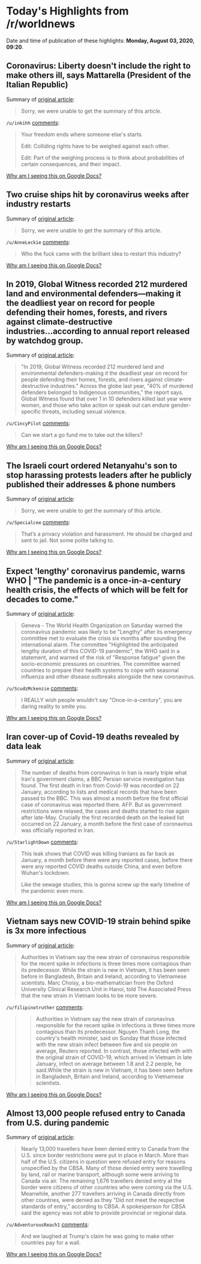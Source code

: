 # Today's Highlights from /r/worldnews

Date and time of publication of these highlights: **Monday, August 03, 2020, 09:20**.

## Coronavirus: Liberty doesn't include the right to make others ill, says Mattarella (President of the Italian Republic)

Summary of [original article](https://www.ansa.it/english/news/2020/07/31/liberty-doesnt-include-right-to-make-others-ill-mattarella_61ebacc4-cdb5-40f3-8b77-cb6819ef7ff9.html):

> Sorry, we were unable to get the summary of this article.

`/u/inkihh` [comments](https://www.reddit.com/r/worldnews/comments/i2uw2k/coronavirus_liberty_doesnt_include_the_right_to/):

> Your freedom ends where someone else's starts.
> 
> Edit: Colliding rights have to be weighed against each other.
> 
> Edit: Part of the weighing process is to think about probabilities of certain consequences, and their impact.

[Why am I seeing this on Google Docs?](https://docs.google.com/document/d/1Dc6We63vOXIZsc0op-Bt4abqkYjXzOigalQqFxmvvbM/edit?usp=sharing)

## Two cruise ships hit by coronavirus weeks after industry restarts

Summary of [original article](https://www.theguardian.com/world/2020/aug/03/two-cruise-ships-hit-by-coronavirus-weeks-after-industry-restarts):

> Sorry, we were unable to get the summary of this article.

`/u/AnneLeckie` [comments](https://www.reddit.com/r/worldnews/comments/i2sehu/two_cruise_ships_hit_by_coronavirus_weeks_after/):

> Who the fuck came with the brilliant idea to restart this industry?

[Why am I seeing this on Google Docs?](https://docs.google.com/document/d/1Dc6We63vOXIZsc0op-Bt4abqkYjXzOigalQqFxmvvbM/edit?usp=sharing)

## In 2019, Global Witness recorded 212 murdered land and environmental defenders—making it the deadliest year on record for people defending their homes, forests, and rivers against climate-destructive industries...according to annual report released by watchdog group.

Summary of [original article](https://www.commondreams.org/news/2020/07/29/global-witness-reveals-2019-was-deadliest-year-record-eco-defenders-212-murdered):

> "In 2019, Global Witness recorded 212 murdered land and environmental defenders-making it the deadliest year on record for people defending their homes, forests, and rivers against climate-destructive industries." Across the globe last year, "40% of murdered defenders belonged to Indigenous communities," the report says. Global Witness found that over 1 in 10 defenders killed last year were women, and those who take action or speak out can endure gender-specific threats, including sexual violence.

`/u/CincyPilot` [comments](https://www.reddit.com/r/worldnews/comments/i2ucsp/in_2019_global_witness_recorded_212_murdered_land/):

> Can we start a go fund me to take out the killers?

[Why am I seeing this on Google Docs?](https://docs.google.com/document/d/1Dc6We63vOXIZsc0op-Bt4abqkYjXzOigalQqFxmvvbM/edit?usp=sharing)

## The Israeli court ordered Netanyahu's son to stop harassing protests leaders after he publicly published their addresses & phone numbers

Summary of [original article](https://www.dw.com/en/israel-netanyahus-son-ordered-to-remove-doxxing-tweet-against-protest-leaders/a-54408420):

> Sorry, we were unable to get the summary of this article.

`/u/Specialcee` [comments](https://www.reddit.com/r/worldnews/comments/i2pn6t/the_israeli_court_ordered_netanyahus_son_to_stop/):

> That’s a privacy violation and harassment. He should be charged and sent to jail. Not some polite talking to.

[Why am I seeing this on Google Docs?](https://docs.google.com/document/d/1Dc6We63vOXIZsc0op-Bt4abqkYjXzOigalQqFxmvvbM/edit?usp=sharing)

## Expect 'lengthy' coronavirus pandemic, warns WHO | "The pandemic is a once-in-a-century health crisis, the effects of which will be felt for decades to come."

Summary of [original article](https://news.yahoo.com/html/expect-lengthy-coronavirus-pandemic-warns-174505753.html):

> Geneva - The World Health Organization on Saturday warned the coronavirus pandemic was likely to be "Lengthy" after its emergency committee met to evaluate the crisis six months after sounding the international alarm. The committee "Highlighted the anticipated lengthy duration of this COVID-19 pandemic", the WHO said in a statement, and warned of the risk of "Response fatigue" given the socio-economic pressures on countries. The committee warned countries to prepare their health systems to cope with seasonal influenza and other disease outbreaks alongside the new coronavirus.

`/u/ScudzMckenzie` [comments](https://www.reddit.com/r/worldnews/comments/i2ntq8/expect_lengthy_coronavirus_pandemic_warns_who_the/):

> I REALLY wish people wouldn't say "Once-in-a-century", you are daring reality to smite you.

[Why am I seeing this on Google Docs?](https://docs.google.com/document/d/1Dc6We63vOXIZsc0op-Bt4abqkYjXzOigalQqFxmvvbM/edit?usp=sharing)

## Iran cover-up of Covid-19 deaths revealed by data leak

Summary of [original article](https://www.bbc.com/news/world-middle-east-53598965):

> The number of deaths from coronavirus in Iran is nearly triple what Iran's government claims, a BBC Persian service investigation has found. The first death in Iran from Covid-19 was recorded on 22 January, according to lists and medical records that have been passed to the BBC. This was almost a month before the first official case of coronavirus was reported there. AFP. But as government restrictions were relaxed, the cases and deaths started to rise again after late-May. Crucially the first recorded death on the leaked list occurred on 22 January, a month before the first case of coronavirus was officially reported in Iran.

`/u/StarlightDown` [comments](https://www.reddit.com/r/worldnews/comments/i2m2rk/iran_coverup_of_covid19_deaths_revealed_by_data/):

> This leak shows that COVID was killing Iranians as far back as January, a month before there were any reported cases, before there were any reported COVID deaths outside China, and even before Wuhan's lockdown.
> 
> Like the sewage studies, this is gonna screw up the early timeline of the pandemic even more.

[Why am I seeing this on Google Docs?](https://docs.google.com/document/d/1Dc6We63vOXIZsc0op-Bt4abqkYjXzOigalQqFxmvvbM/edit?usp=sharing)

## Vietnam says new COVID-19 strain behind spike is 3x more infectious

Summary of [original article](https://www.businessinsider.com/vietnam-coronavirus-spike-new-strain-3-times-more-infectious-2020-8):

> Authorities in Vietnam say the new strain of coronavirus responsible for the recent spike in infections is three times more contagious than its predecessor. While the strain is new in Vietnam, it has been seen before in Bangladesh, Britain and Ireland, according to Vietnamese scientists. Marc Choisy, a bio-mathematician from the Oxford University Clinical Research Unit in Hanoi, told The Associated Press that the new strain in Vietnam looks to be more severe.

`/u/filipinotruther` [comments](https://www.reddit.com/r/worldnews/comments/i2vp39/vietnam_says_new_covid19_strain_behind_spike_is/):

> >Authorities in Vietnam say the new strain of coronavirus responsible for the recent spike in infections is three times more contagious than its predecessor.
> Nguyen Thanh Long, the country's health minister, said on Sunday that those infected with the new strain infect between five and six people on average, Reuters reported.
> In contrast, those infected with with the original strain of COVID-19, which arrived in Vietnam in late January, infect on average between 1.8 and 2.2 people, he said.While the strain is new in Vietnam, it has been seen before in Bangladesh, Britain and Ireland, according to Vietnamese scientists.

[Why am I seeing this on Google Docs?](https://docs.google.com/document/d/1Dc6We63vOXIZsc0op-Bt4abqkYjXzOigalQqFxmvvbM/edit?usp=sharing)

## Almost 13,000 people refused entry to Canada from U.S. during pandemic

Summary of [original article](https://www.richmond-news.com/news/almost-13-000-people-refused-entry-to-canada-from-u-s-during-pandemic-1.24180044):

> Nearly 13,000 travellers have been denied entry to Canada from the U.S. since border restrictions were put in place in March. More than half of the U.S. citizens in question were refused entry for reasons unspecified by the CBSA. Many of those denied entry were travelling by land, rail or marine transport, although some were arriving to Canada via air. The remaining 1,676 travellers denied entry at the border were citizens of other countries who were coming via the U.S. Meanwhile, another 277 travellers arriving in Canada directly from other countries, were denied as they "Did not meet the respective standards of entry," according to CBSA. A spokesperson for CBSA said the agency was not able to provide provincial or regional data.

`/u/AdventurousReach1` [comments](https://www.reddit.com/r/worldnews/comments/i2jfjn/almost_13000_people_refused_entry_to_canada_from/):

> And we laughed at Trump's claim he was going to make other countries pay for a wall.

[Why am I seeing this on Google Docs?](https://docs.google.com/document/d/1Dc6We63vOXIZsc0op-Bt4abqkYjXzOigalQqFxmvvbM/edit?usp=sharing)

